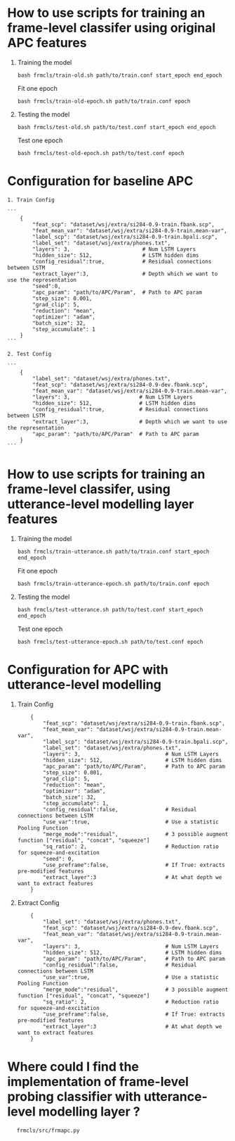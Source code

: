 # How to use scripts for training an frame-level classifer using original APC features
1. Training the model

    ```
    bash frmcls/train-old.sh path/to/train.conf start_epoch end_epoch
    ```

    Fit one epoch

    ```
    bash frmcls/train-old-epoch.sh path/to/train.conf epoch
    ```

2. Testing the model

    ```
    bash frmcls/test-old.sh path/to/test.conf start_epoch end_epoch
    ```

    Test one epoch

    ```
    bash frmcls/test-old-epoch.sh path/to/test.conf epoch
    ```

# Configuration for baseline APC

    1. Train Config

    ```
        {
            "feat_scp": "dataset/wsj/extra/si284-0.9-train.fbank.scp",
            "feat_mean_var": "dataset/wsj/extra/si284-0.9-train.mean-var",
            "label_scp": "dataset/wsj/extra/si284-0.9-train.bpali.scp",
            "label_set": "dataset/wsj/extra/phones.txt",
            "layers": 3,                       # Num LSTM Layers
            "hidden_size": 512,                # LSTM hidden dims
            "config_residual":true,            # Residual connections between LSTM
            "extract_layer":3,                 # Depth which we want to use the representation
            "seed":0,
            "apc_param": "path/to/APC/Param",  # Path to APC param
            "step_size": 0.001,
            "grad_clip": 5,
            "reduction": "mean",
            "optimizer": "adam",
            "batch_size": 32, 
            "step_accumulate": 1
        }
    ```

    2. Test Config

    ```
        {
            "label_set": "dataset/wsj/extra/phones.txt",
            "feat_scp": "dataset/wsj/extra/si284-0.9-dev.fbank.scp",
            "feat_mean_var": "dataset/wsj/extra/si284-0.9-train.mean-var",
            "layers": 3,                      # Num LSTM Layers
            "hidden_size": 512,               # LSTM hidden dims
            "config_residual":true,           # Residual connections between LSTM
            "extract_layer":3,                # Depth which we want to use the representation
            "apc_param": "path/to/APC/Param"  # Path to APC param
        }
    ```

# How to use scripts for training an frame-level classifer, using utterance-level modelling layer features
1. Training the model

    ```
    bash frmcls/train-utterance.sh path/to/train.conf start_epoch end_epoch
    ```

    Fit one epoch

    ```
    bash frmcls/train-utterance-epoch.sh path/to/train.conf epoch
    ```

2. Testing the model

    ```
    bash frmcls/test-utterance.sh path/to/test.conf start_epoch end_epoch
    ```

    Test one epoch

    ```
    bash frmcls/test-utterance-epoch.sh path/to/test.conf epoch
    ```

# Configuration for APC with utterance-level modelling

1. Train Config

    ```
        {
            "feat_scp": "dataset/wsj/extra/si284-0.9-train.fbank.scp",
            "feat_mean_var": "dataset/wsj/extra/si284-0.9-train.mean-var",
            "label_scp": "dataset/wsj/extra/si284-0.9-train.bpali.scp",
            "label_set": "dataset/wsj/extra/phones.txt",
            "layers": 3,                           # Num LSTM Layers
            "hidden_size": 512,                    # LSTM hidden dims
            "apc_param": "path/to/APC/Param",      # Path to APC param
            "step_size": 0.001,
            "grad_clip": 5, 
            "reduction": "mean",
            "optimizer": "adam",
            "batch_size": 32, 
            "step_accumulate": 1,
            "config_residual":false,               # Residual connections between LSTM
            "use_var":true,                        # Use a statistic Pooling Function
            "merge_mode":"residual",               # 3 possible augment function ["residual", "concat", "squeeze"]
            "sq_ratio": 2,                         # Reduction ratio for squeeze-and-excitation
            "seed": 0,
            "use_preframe":false,                  # If True: extracts pre-modified features
            "extract_layer":3                      # At what depth we want to extract features
        }
    ```

2. Extract Config

    ```
        {
            "label_set": "dataset/wsj/extra/phones.txt",
            "feat_scp": "dataset/wsj/extra/si284-0.9-dev.fbank.scp",
            "feat_mean_var": "dataset/wsj/extra/si284-0.9-train.mean-var",
            "layers": 3,                           # Num LSTM Layers
            "hidden_size": 512,                    # LSTM hidden dims
            "apc_param": "path/to/APC/Param",      # Path to APC param
            "config_residual":false,               # Residual connections between LSTM
            "use_var":true,                        # Use a statistic Pooling Function
            "merge_mode":"residual",               # 3 possible augment function ["residual", "concat", "squeeze"]
            "sq_ratio": 2,                         # Reduction ratio for squeeze-and-excitation
            "use_preframe":false,                  # If True: extracts pre-modified features
            "extract_layer":3                      # At what depth we want to extract features
        }
    ```

# Where could I find the implementation of frame-level probing classifier with utterance-level modelling layer ?
 
 ```
    frmcls/src/frmapc.py
 ```

